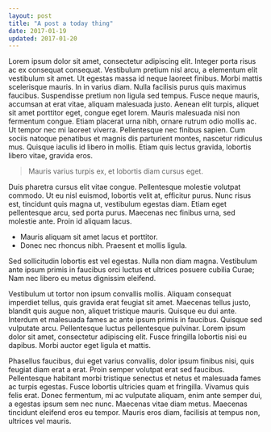 ```yaml
---
layout: post
title: "A post a today thing"
date: 2017-01-19
updated: 2017-01-20
---
```


Lorem ipsum dolor sit amet, consectetur adipiscing elit. Integer porta risus ac ex consequat consequat. Vestibulum pretium nisl arcu, a elementum elit vestibulum sit amet. Ut egestas massa id neque laoreet finibus. Morbi mattis scelerisque mauris. In in varius diam. Nulla facilisis purus quis maximus faucibus. Suspendisse pretium non ligula sed tempus. Fusce neque mauris, accumsan at erat vitae, aliquam malesuada justo. Aenean elit turpis, aliquet sit amet porttitor eget, congue eget lorem. Mauris malesuada nisi non fermentum congue. Etiam placerat urna nibh, ornare rutrum odio mollis ac. Ut tempor nec mi laoreet viverra. Pellentesque nec finibus sapien. Cum sociis natoque penatibus et magnis dis parturient montes, nascetur ridiculus mus. Quisque iaculis id libero in mollis. Etiam quis lectus gravida, lobortis libero vitae, gravida eros.

> Mauris varius turpis ex, et lobortis diam cursus eget.

Duis pharetra cursus elit vitae congue. Pellentesque molestie volutpat commodo. Ut eu nisl euismod, lobortis velit at, efficitur purus. Nunc risus est, tincidunt quis magna ut, vestibulum egestas diam. Etiam eget pellentesque arcu, sed porta purus. Maecenas nec finibus urna, sed molestie ante. Proin id aliquam lacus.

 - Mauris aliquam sit amet lacus et porttitor.
 - Donec nec rhoncus nibh. Praesent et mollis ligula.

Sed sollicitudin lobortis est vel egestas. Nulla non diam magna. Vestibulum ante ipsum primis in faucibus orci luctus et ultrices posuere cubilia Curae; Nam nec libero eu metus dignissim eleifend.

Vestibulum ut tortor non ipsum convallis mollis. Aliquam consequat imperdiet tellus, quis gravida erat feugiat sit amet. Maecenas tellus justo, blandit quis augue non, aliquet tristique mauris. Quisque eu dui ante. Interdum et malesuada fames ac ante ipsum primis in faucibus. Quisque sed vulputate arcu. Pellentesque luctus pellentesque pulvinar. Lorem ipsum dolor sit amet, consectetur adipiscing elit. Fusce fringilla lobortis nisi eu dapibus. Morbi auctor eget ligula et mattis.

Phasellus faucibus, dui eget varius convallis, dolor ipsum finibus nisi, quis feugiat diam erat a erat. Proin semper volutpat erat sed faucibus. Pellentesque habitant morbi tristique senectus et netus et malesuada fames ac turpis egestas. Fusce lobortis ultricies quam et fringilla. Vivamus quis felis erat. Donec fermentum, mi ac vulputate aliquam, enim ante semper dui, a egestas ipsum sem nec nunc. Maecenas vitae diam metus. Maecenas tincidunt eleifend eros eu tempor. Mauris eros diam, facilisis at tempus non, ultrices vel mauris.
